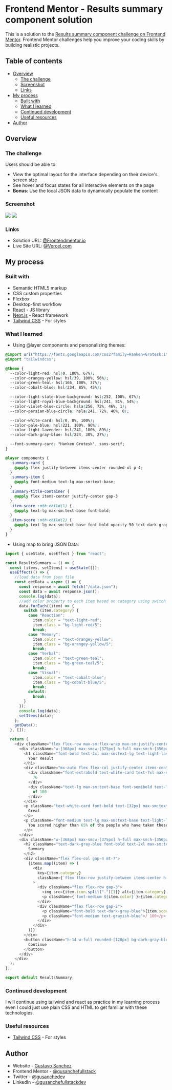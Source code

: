 # Frontend Mentor - Results summary component solution

This is a solution to the [Results summary component challenge on Frontend Mentor](https://www.frontendmentor.io/challenges/results-summary-component-CE_K6s0maV). Frontend Mentor challenges help you improve your coding skills by building realistic projects. 

## Table of contents

- [Overview](#overview)
  - [The challenge](#the-challenge)
  - [Screenshot](#screenshot)
  - [Links](#links)
- [My process](#my-process)
  - [Built with](#built-with)
  - [What I learned](#what-i-learned)
  - [Continued development](#continued-development)
  - [Useful resources](#useful-resources)
- [Author](#author)

## Overview

### The challenge

Users should be able to:

- View the optimal layout for the interface depending on their device's screen size
- See hover and focus states for all interactive elements on the page
- **Bonus**: Use the local JSON data to dynamically populate the content

### Screenshot

![](./screenshots/DesktopDev.png)
![](./screenshots/MobileDev.png)


### Links

- Solution URL: [@Frontendmentor.io](https://your-solution-url.com)
- Live Site URL: [@Vercel.com](https://fs-frontend-css-results-summary-component.vercel.app/)

## My process

### Built with

- Semantic HTML5 markup
- CSS custom properties
- Flexbox
- Desktop-first workflow
- [React](https://reactjs.org/) - JS library
- [Next.js](https://nextjs.org/) - React framework
- [Tailwind CSS](https://tailwindcss.com/docs/installation/using-vite) - For styles

### What I learned

- Using @layer components and personalizing themes:
```css
@import url("https://fonts.googleapis.com/css2?family=Hanken+Grotesk:ital,wght@0,100..900;1,100..900&display=swap");
@import "tailwindcss";

@theme {
  --color-light-red: hsl(0, 100%, 67%);
  --color-orangey-yellow: hsl(39, 100%, 56%);
  --color-green-teal: hsl(166, 100%, 37%);
  --color-cobalt-blue: hsl(234, 85%, 45%);

  --color-light-slate-blue-background: hsl(252, 100%, 67%);
  --color-light-royal-blue-background: hsl(241, 81%, 54%);
  --color-violet-blue-circle: hsla(256, 72%, 46%, 1);
  --color-persian-blue-circle: hsla(241, 72%, 46%, 0);

  --color-white-card: hsl(0, 0%, 100%);
  --color-pale-blue: hsl(221, 100%, 96%);
  --color-light-lavender: hsl(241, 100%, 89%);
  --color-dark-gray-blue: hsl(224, 30%, 27%);

  --font-summary-card: "Hanken Grotesk", sans-serif;
}

@layer components {
  .summary-card {
    @apply flex justify-between items-center rounded-xl p-4;
  }
  .summary-item {
    @apply font-medium text-lg max-sm:text-base;
  }
  .summary-title-container {
    @apply flex items-center justify-center gap-3
  }
  .item-score :nth-child(1) {
    @apply text-lg max-sm:text-base font-bold;
  }
  .item-score :nth-child(2) {
    @apply text-lg max-sm:text-base font-bold opacity-50 text-dark-gray-blue;
  }
}
```

- Using map to bring JSON Data:

```js
import { useState, useEffect } from "react";

const ResultsSummary = () => {
  const [items, setItems] = useState([]);
  useEffect(() => {
    //load data from json file
    const getData = async () => {
      const response = await fetch("/data.json");
      const data = await response.json();
      console.log(data);
      //add color property to each item based on category using switch statement with opacity of 5  
      data.forEach((item) => {
        switch (item.category) {
          case "Reaction":
            item.color = "text-light-red";
            item.class = "bg-light-red/5";
            break;
          case "Memory":
            item.color = "text-orangey-yellow";
            item.class = "bg-orangey-yellow/5";
            break;
          case "Verbal":
            item.color = "text-green-teal";
            item.class = "bg-green-teal/5";
            break;
          case "Visual":
            item.color = "text-cobalt-blue";
            item.class = "bg-cobalt-blue/5";
            break;
          default:
            break;
        }
      });
      console.log(data);
      setItems(data);
    };
    getData();
  }, []);

  return (
    <div className="flex flex-row max-sm:flex-wrap max-sm:justify-center text-lg font-summary-card bg-white-card w-[736px] h-[512px] rounded-[32px] ">
      <div className="w-[368px] max-sm:w-[375px] h-full max-sm:h-[356px] bg-linear-to-b from-light-slate-blue-background to-light-royal-blue-background text-center pt-[38px] max-sm:pt-6 rounded-[32px] max-sm:rounded-t-none">
        <h1 className="font-bold text-2xl max-sm:text-lg text-light-lavender">
          Your Result
        </h1>
        <div className="mx-auto flex flex-col justify-center items-center h-[200px] w-[200px] max-sm:h-[140px] max-sm:w-[140px] bg-linear-to-b from-violet-blue-circle to-persian-blue-circle rounded-full mt-[35px] max-sm:mt-6">
          <div className="font-extrabold text-white-card text-7xl max-sm:text-[56px]">
            76
          </div>
          <div className="text-lg max-sm:text-base font-semibold text-light-lavender">
            of 100
          </div>
        </div>
        <p className="text-white-card font-bold text-[32px] max-sm:text-2xl mt-7 max-sm:mt-5">
          Great
        </p>
        <p className="font-medium text-lg max-sm:text-base text-light-lavender px-[54px]">
          You scored higher than 65% of the people who have taken these tests.
        </p>
      </div>
      <div className="w-[368px] max-sm:w-[375px] h-full max-sm:h-[356px] p-[38px]">
        <h2 className="text-dark-gray-blue font-bold text-2xl max-sm:text-lg">
          Summary
        </h2>
        <div className="flex flex-col gap-4 mt-7">
          {items.map((item) => (
            <div
              key={item.category}
              className={`flex flex-row justify-between items-center h-[56px] rounded-[8px] ${item.class}`}
            >
              <div className="flex flex-row gap-3">
                <img src={item.icon.split("-")[1]} alt={item.category} />
                <p className={`font-medium ${item.color}`}>{item.category}</p>
              </div>
              <div className="flex flex-row gap-2">
                <p className="font-bold text-dark-gray-blue">{item.score}</p>
                <p className="font-medium text-grayish-blue">/ 100</p>
              </div>
            </div>
          ))}
        </div>
        <button className="h-14 w-full rounded-[128px] bg-dark-gray-blue text-white-card font-bold text-lg max-sm:text-lg mt-[41px] max-sm:mt-6 hover:cursor-pointer hover:bg-gradient-to-b hover:from-light-slate-blue-background hover:to-light-royal-blue-background">
          Continue
        </button>
      </div>
    </div>
  );
};

export default ResultsSummary;
```

### Continued development

I will continue using tailwind and react as practice in my learning process even I could just use plain CSS and HTML to get familiar with these technologies.

### Useful resources

- [Tailwind CSS](https://tailwindcss.com/docs/installation/using-vite) - For styles
## Author

- Website - [Gustavo Sanchez](https://gusanchefullstack.dev/)
- Frontend Mentor - [@gusanchefullstack](https://www.frontendmentor.io/profile/gusanchefullstack)
- Twitter - [@gusanchedev](https://twitter.com/gusanchedev)
- LinkedIn - [@gusanchefullstackdev](https://www.linkedin.com/in/gusanchefullstackdev/)